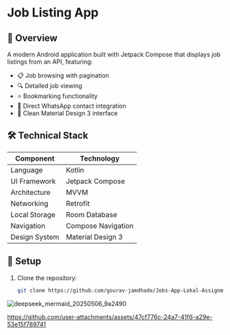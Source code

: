 # Job Listing App

## 📱 Overview
A modern Android application built with Jetpack Compose that displays job listings from an API, featuring:
- 📋 Job browsing with pagination
- 🔍 Detailed job viewing
- ⭐ Bookmarking functionality
- 💬 Direct WhatsApp contact integration
- 🎨 Clean Material Design 3 interface

## 🛠 Technical Stack
| Component          | Technology           |
|--------------------|----------------------|
| Language           | Kotlin               |
| UI Framework       | Jetpack Compose      |
| Architecture       | MVVM                 |
| Networking         | Retrofit             |
| Local Storage      | Room Database        |
| Navigation         | Compose Navigation   |
| Design System      | Material Design 3    |

## 🚀 Setup
1. Clone the repository:
   ```bash
   git clone https://github.com/gourav-jamdhade/Jobs-App-Lokal-Assignment
![deepseek_mermaid_20250506_9a2490](https://github.com/user-attachments/assets/92d9c31e-d13c-4c6b-80c2-c8969ffd29c2)



https://github.com/user-attachments/assets/47cf776c-24a7-41f6-a29e-53e15f789741


